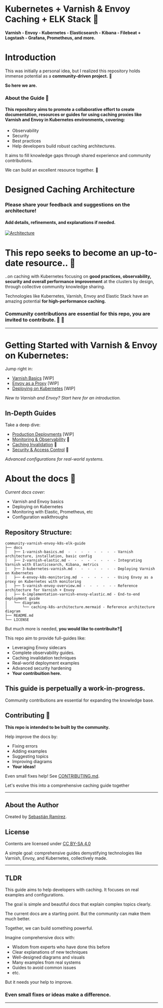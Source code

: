 

# Kubernetes + Varnish & Envoy Caching + ELK Stack :construction:
**Varnish - Envoy - Kubernetes - Elasticsearch - Kibana - Filebeat + Logstash - Grafana, Prometheus, and more.**

# Introduction

This was initially a personal idea, but I realized this repository holds immense potential as a **community-driven project.** :raised_hands: 

**So here we are.**

### About the Guide :book:
#### This repository aims to promote a collaborative effort to create documentation, resources or guides for using caching proxies like Varnish and Envoy in Kubernetes environments, covering:

- Observability 
- Security
- Best practices
- Help developers build robust caching architectures.

It aims to fill knowledge gaps through shared experience and community contributions.

We can build an excellent resource together. :muscle:

# Designed Caching Architecture
### **Please share your feedback and suggestions on the architecture!**
#### Add details, refinements, and explanations if needed.

[![Architecture](https://mermaid.ink/img/pako:eNqVV92K20YUfhWhsHgDtvXnH9mFwK7tLUuyYYnTXkTei7E0toaVNUIzTtbdNfSi9ymhEGgppTct9AkKfaj2EXpGo19LTrK7IM2c7ztnjs-cM2d0r7rUw-pYXYQnJ_eLUFFISPhYSYaK0uI-3uDWWGktEcOtdln6LYoJWgaYtXI6QFFMNijeTWhAY6H3RL8wdHOQqRaM1_iOF6zValWnnNPYw3FB6puGPjsv8QIS4gKezs76vTLMsEtDr-qNPjB0vcThOOakQrFsy-6dlc3wmN5i6cFAv7iYtSS0Fy947E9OFuEiXMco8pUXryTItkspuLVZZxJsGSyUWSyhLyH6rJCLP4hrSJjvaOlAmSDXx9pNlXUWRUan23n2MNJ1_eGCBHiJEa9xzM9x0kU-R5uFb-nui0iOlryU65je7Zq8PnXgqRg3T-vOSsg8hBKDU4Q3NJxjni2QC7SbTudZIivUcOiJPWn6lbb-cAmbhVkp7qmgI-HZHWxWiIJvmNizY1YEsbpoHiTxM5vFZtlesYc9iOkbEt2SKmrW0UOzCW4YNe3KvpYJZRPZNgorfb3Xe3hB14wj5ktKGsQ8WefY3caE7xQnH_33208fYI9fYv6OxrfXNCAuwcxJ50omELwfgXdNvUw154KssFxS-OX3f_9-Dzqvzs8mjniA7Oc_QADkGHN2hUK0hnMo5E4qUQoRcD_-KvUvNyCbuygMSbh2kpmSTeuuQyjSmmzwtQCFP8Ws5lEBVVYvxIehvaJw7NIYOLBwTDcYjthtko9zFwg4S7VGLN3rI6hMxmNQkpAyNxxNvmU9BYhx4p5dX0G9ybECE1HQ4j9LFEfLRmUthlHs-rminGaqz8kS4uRo8l1XW4Rfx2iVUNIBlDrzlxTFHhNG0tiVoje5nEyvSYRFP1CcyaU2mSr5HFLvB5E1dBu70C087MihIsaAfvjnRgEflPMtCbzT5AnS9x8he-AcknOBv8aMn4oHoH_-BVAyFsgURwHdncqXyNLvn-Zeggu3c74LsKIrspGMn6zsYX_Yb8tp5x3xuD8eRHdfldnGo9jWJ9nmAbv_KPbgUezho9j2o9ijL2AvQheSiU3xqtx5lQqzlzATnlI-66u9WuJpZ2iCsv7cAMkO1QCIYjwiN5vksiKbkOzsbsKymmx0rVxrTQRZl59QhWOgCS1OmCY0K-Vjwcq7eZVR2s5KkR_dz6LMKwoZLMu5CUmquQlIy7oKlfxiWe866tNBi8k18sjVO02NkzTAQ2Gt79QYlfaTo2pb3eB4g4gHN__k7r5Qkzv9Qh3DUNz1F_BFsAce2nI634WuOubxFrfVbeQhjqcEwcm7UccrFLBcOvNED8uFAUVwfVfH9yrfReIbY00YB5NwKV-RtZBv4wDEPucRG2uagLtrwv3tsuvSjcaI56OY-29HA21gDmxkWngwtFDfsjx3aYzsldkzVt5QN0yk7vdtNULhG0o3maswFYvcqeOOOeoOhvbAtizD1vvDoWm21Z2QG8OupY_gm8Du9W192LfAzHeJDaPbB_nI6lkmACPT7LVVnPzAK_nFlHw47f8HTjiCEA?type=png)](https://mermaid.live/edit#pako:eNqVV92K20YUfhWhsHgDtvXnH9mFwK7tLUuyYYnTXkTei7E0toaVNUIzTtbdNfSi9ymhEGgppTct9AkKfaj2EXpGo19LTrK7IM2c7ztnjs-cM2d0r7rUw-pYXYQnJ_eLUFFISPhYSYaK0uI-3uDWWGktEcOtdln6LYoJWgaYtXI6QFFMNijeTWhAY6H3RL8wdHOQqRaM1_iOF6zValWnnNPYw3FB6puGPjsv8QIS4gKezs76vTLMsEtDr-qNPjB0vcThOOakQrFsy-6dlc3wmN5i6cFAv7iYtSS0Fy947E9OFuEiXMco8pUXryTItkspuLVZZxJsGSyUWSyhLyH6rJCLP4hrSJjvaOlAmSDXx9pNlXUWRUan23n2MNJ1_eGCBHiJEa9xzM9x0kU-R5uFb-nui0iOlryU65je7Zq8PnXgqRg3T-vOSsg8hBKDU4Q3NJxjni2QC7SbTudZIivUcOiJPWn6lbb-cAmbhVkp7qmgI-HZHWxWiIJvmNizY1YEsbpoHiTxM5vFZtlesYc9iOkbEt2SKmrW0UOzCW4YNe3KvpYJZRPZNgorfb3Xe3hB14wj5ktKGsQ8WefY3caE7xQnH_33208fYI9fYv6OxrfXNCAuwcxJ50omELwfgXdNvUw154KssFxS-OX3f_9-Dzqvzs8mjniA7Oc_QADkGHN2hUK0hnMo5E4qUQoRcD_-KvUvNyCbuygMSbh2kpmSTeuuQyjSmmzwtQCFP8Ws5lEBVVYvxIehvaJw7NIYOLBwTDcYjthtko9zFwg4S7VGLN3rI6hMxmNQkpAyNxxNvmU9BYhx4p5dX0G9ybECE1HQ4j9LFEfLRmUthlHs-rminGaqz8kS4uRo8l1XW4Rfx2iVUNIBlDrzlxTFHhNG0tiVoje5nEyvSYRFP1CcyaU2mSr5HFLvB5E1dBu70C087MihIsaAfvjnRgEflPMtCbzT5AnS9x8he-AcknOBv8aMn4oHoH_-BVAyFsgURwHdncqXyNLvn-Zeggu3c74LsKIrspGMn6zsYX_Yb8tp5x3xuD8eRHdfldnGo9jWJ9nmAbv_KPbgUezho9j2o9ijL2AvQheSiU3xqtx5lQqzlzATnlI-66u9WuJpZ2iCsv7cAMkO1QCIYjwiN5vksiKbkOzsbsKymmx0rVxrTQRZl59QhWOgCS1OmCY0K-Vjwcq7eZVR2s5KkR_dz6LMKwoZLMu5CUmquQlIy7oKlfxiWe866tNBi8k18sjVO02NkzTAQ2Gt79QYlfaTo2pb3eB4g4gHN__k7r5Qkzv9Qh3DUNz1F_BFsAce2nI634WuOubxFrfVbeQhjqcEwcm7UccrFLBcOvNED8uFAUVwfVfH9yrfReIbY00YB5NwKV-RtZBv4wDEPucRG2uagLtrwv3tsuvSjcaI56OY-29HA21gDmxkWngwtFDfsjx3aYzsldkzVt5QN0yk7vdtNULhG0o3maswFYvcqeOOOeoOhvbAtizD1vvDoWm21Z2QG8OupY_gm8Du9W192LfAzHeJDaPbB_nI6lkmACPT7LVVnPzAK_nFlHw47f8HTjiCEA)

# This repo seeks to become an up-to-date resource.. :thought_balloon:

..on caching with Kubernetes focusing on **good practices, observability, security and overall performance improvement** at the clusters by design, through collective community knowledge sharing.

Technologies like Kubernetes, Varnish, Envoy and Elastic Stack have an amazing potential **for high-performance caching.**

### Community contributions are essential for this repo, you are invited to contribute. :calling: :satellite:

---

 # Getting Started with Varnish & Envoy on Kubernetes:
 
 Jump right in:
 
 - [Varnish Basics](docs/1-varnish-basics.md) [WIP]
 - [Envoy as a Proxy](docs/4-envoy-k8s-monitoring.md) [WIP]
 - [Deploying on Kubernetes](3-kubernetes-varnish.md) [WIP]
 
 *New to Varnish and Envoy? Start here for an introduction.*
 
 ## In-Depth Guides
 
 Take a deep dive:
 
 - [Production Deployments](docs/6-implementation-varnish-envoy-elastic.md) [WIP]
 - [Monitoring & Observability](docs/monitoring.md) :construction:
 - [Caching Invalidation](docs/cache-invalidation.md) :construction:
 - [Security & Access Control](docs/security.md) :construction:
 
 *Advanced configurations for real-world systems.*


# About the docs :page_facing_up:
*Current docs cover:*

- Varnish and Envoy basics
- Deploying on Kubernetes  
- Monitoring with Elastic, Prometheus, etc
- Configuration walkthroughs


## Repository Structure:

```
community-varnish-envoy-k8s-elk-guide
├── docs
│   ├── 1-varnish-basics.md  -  -  -  -  -  -  -  - Varnish architecture, installation, basic config
│   ├── 2-varnish-elastic.md -  -  -  -  -  -  -  - Integrating Varnish with Elasticsearch, Kibana, metrics
│   ├── 3-kubernetes-varnish.md -  -  -  -  -  -  - Deploying Varnish on Kubernetes
│   ├── 4-envoy-k8s-monitoring.md  -  -  -  -  -  - Using Envoy as a proxy on Kubernetes with monitoring
│   ├── 5-varnish-envoy-overview.md -  -  -  -  - - Reference architecture for Varnish + Envoy
│   ├── 6-implementation-varnish-envoy-elastic.md - End-to-end deployment guide
│   └── diagrams
│       └── caching-k8s-architecture.mermaid - Reference architecture diagram
├── README.md
└── LICENSE
```

But much more is needed, **you would like to contribuite?:pray:**

This repo aim to provide full-guides like:

- Leveraging Envoy sidecars
- Complete observability guides.
- Caching invalidation techniques
- Real-world deployment examples
- Advanced security hardening
- **Your contribuition here.**


## This guide is perpetually a work-in-progress. 

Community contributions are essential for expanding the knowledge base.


## Contributing :busts_in_silhouette:

**This repo is intended to be built by the community.**

Help improve the docs by:

- Fixing errors
- Adding examples
- Suggesting topics
- Improving diagrams
- **Your ideas!**

Even small fixes help! See [CONTRIBUTING.md](CONTRIBUTING.md).

Let's evolve this into a comprehensive caching guide together

---
## About the Author
Created by [Sebastián Ramírez](https://github.com/sdarioz).

## License
Contents are licensed under [CC BY-SA 4.0](https://creativecommons.org/licenses/by-sa/4.0/)

A simple goal: comprehensive guides demystifying technologies like Varnish, Envoy, and Kubernetes, collectively made.



----
## TLDR 
This guide aims to help developers with caching. It focuses on real examples and configurations.

The goal is simple and beautiful docs that explain complex topics clearly.

The current docs are a starting point. But the community can make them much better.

Together, we can build something powerful.

Imagine comprehensive docs with:

- Wisdom from experts who have done this before
- Clear explanations of new techniques
- Well-designed diagrams and visuals
- Many examples from real systems
- Guides to avoid common issues
- etc.

But it needs your help to improve. 

### Even small fixes or ideas make a difference.

----


